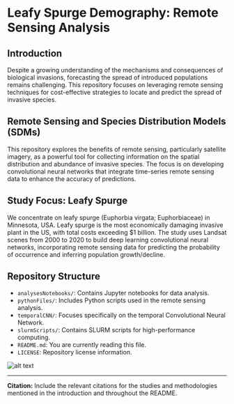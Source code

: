 # Leafy Spurge Demography: Remote Sensing Analysis

## Introduction

Despite a growing understanding of the mechanisms and consequences of biological invasions, forecasting the spread of introduced populations remains challenging. This repository focuses on leveraging remote sensing techniques for cost-effective strategies to locate and predict the spread of invasive species.

## Remote Sensing and Species Distribution Models (SDMs)

This repository explores the benefits of remote sensing, particularly satellite imagery, as a powerful tool for collecting information on the spatial distribution and abundance of invasive species. The focus is on developing convolutional neural networks that integrate time-series remote sensing data to enhance the accuracy of predictions.

## Study Focus: Leafy Spurge

We concentrate on leafy spurge (Euphorbia virgata; Euphorbiaceae) in Minnesota, USA. Leafy spurge is the most economically damaging invasive plant in the US, with total costs exceeding $1 billion. The study uses Landsat scenes from 2000 to 2020 to build deep learning convolutional neural networks, incorporating remote sensing data for predicting the probability of occurrence and inferring population growth/decline.

## Repository Structure

- `analysesNotebooks/`: Contains Jupyter notebooks for data analysis.
- `pythonFiles/`: Includes Python scripts used in the remote sensing analysis.
- `temporalCNN/`: Focuses specifically on the temporal Convolutional Neural Network.
- `slurmScripts/`: Contains SLURM scripts for high-performance computing.
- `README.md`: You are currently reading this file.
- `LICENSE`: Repository license information.

![alt text](https://github.com/lake-thomas/leafy-spurge-demographyblob/main/Predicted_LeafySpurge_2019.JPG?raw=true)

---

**Citation:**
Include the relevant citations for the studies and methodologies mentioned in the introduction and throughout the README.
